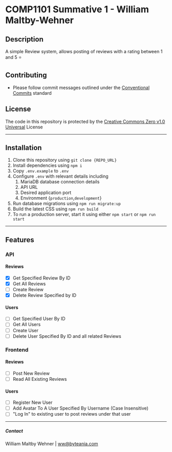# COMP1101 Summative 1 - William Maltby-Wehner

## Description
A simple Review system, allows posting of reviews with a rating between 1 and 5 :star: 

## Contributing
- Please follow commit messages outlined under the [Conventional Commits](https://www.conventionalcommits.org/en/v1.0.0/) standard

## License
The code in this repository is protected by the [Creative Commons Zero v1.0 Universal]() License

--- 

## Installation
1. Clone this repository using `git clone {REPO_URL}`
2. Install dependencies using `npm i`
3. Copy `.env.example` to `.env` 
4. Configure `.env` with relevant details including
	1. MariaDB database connection details
	2. API URL
	3. Desired application port
	4. Environment {`production`,`development`}
5. Run database migrations using `npm run migrate:up`
6. Build the latest CSS using `npm run build`
7. To run a production server, start it using either `npm start` or `npm run start`

---

## Features
### API
#### Reviews
- [x] Get Specified Review By ID
- [x] Get All Reviews
- [ ] Create Review
- [x] Delete Review Specified by ID
#### Users
- [ ] Get Specified User By ID
- [ ] Get All Users
- [ ] Create User
- [ ] Delete User Specified By ID and all related Reviews
### Frontend
#### Reviews
- [ ] Post New Review
- [ ] Read All Existing Reviews
#### Users
- [ ] Register New User
- [ ] Add Avatar To A User Specified By Username (Case Insensitive)
- [ ] "Log In" to existing user to post reviews under that user

---

##### Contact
William Maltby Wehner | <ww@byteania.com>